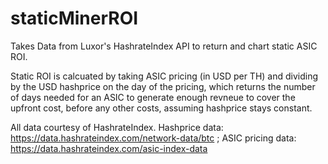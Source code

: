# staticMinerROI
Takes Data from Luxor's HashrateIndex API to return and chart static ASIC ROI.

Static ROI is calcuated by taking ASIC pricing (in USD per TH) and dividing by the USD hashprice on the day of the pricing, which returns the number of days needed for an ASIC to generate enough revneue to cover the upfront cost, before any other costs, assuming hashprice stays constant.

All data courtesy of HashrateIndex. Hashprice data: https://data.hashrateindex.com/network-data/btc ; ASIC pricing data: https://data.hashrateindex.com/asic-index-data
